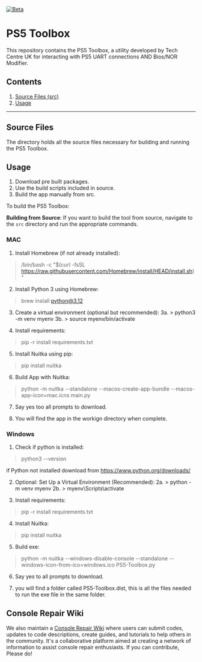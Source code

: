 [![Beta](https://img.shields.io/badge/Status-Beta-yellow)](https://github.com/FullSnackWebDevClayton/PS5-UART-TOOL)

# PS5 Toolbox

This repository contains the PS5 Toolbox, a utility developed by Tech Centre UK for interacting with PS5 UART connections AND Bios/NOR Modifier.

## Contents

1. [Source Files (src)](#source-files)
2. [Usage](#usage)

---

## Source Files

The directory holds all the source files necessary for building and running the PS5 Toolbox.

## Usage

1. Download pre built packages.
2. Use the build scripts included in source.
3. Build the app manually from src.

To build the PS5 Toolbox:

**Building from Source**: If you want to build the tool from source, navigate to the `src` directory and run the appropriate commands.

### MAC

1. Install Homebrew (if not already installed):
> /bin/bash -c "$(curl -fsSL https://raw.githubusercontent.com/Homebrew/install/HEAD/install.sh)"

2. Install Python 3 using Homebrew:
> brew install python@3.12

3. Create a virtual environment (optional but recommended):
3a. > python3 -m venv myenv
3b. > source myenv/bin/activate

4. Install requirements:
> pip -r install requirements.txt

5. Install Nuitka using pip:
> pip install nuitka

6. Build App with Nuitka:
> python -m nuitka --standalone --macos-create-app-bundle --macos-app-icon=mac.icns main.py

7. Say yes too all prompts to download.

8. You will find the app in the workign directory when complete.

### Windows

1. Check if python is installed:
> python3 --version

if Python not installed download from https://www.python.org/downloads/

2. Optional: Set Up a Virtual Environment (Recommended):
2a. > python -m venv myenv
2b. > myenv\Scripts\activate

3. Install requirements:
> pip -r install requirements.txt

4. Install Nuitka:
> pip install nuitka

5. Build exe:
> python -m nuitka --windows-disable-console --standalone --windows-icon-from-ico=windows.ico PS5-Toolbox.py

6. Say yes to all prompts to download.

7. you will find a folder called PS5-Toolbox.dist, this is all the files needed to run the exe file in the same folder.


## Console Repair Wiki

We also maintain a [Console Repair Wiki](http://www.consolerepair.wiki/) where users can submit codes, updates to code descriptions, create guides, and tutorials to help others in the community. It's a collaborative platform aimed at creating a network of information to assist console repair enthusiasts. If you can contribute, Please do!
